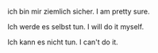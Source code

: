 ich bin mir ziemlich sicher.
I am pretty sure.

Ich werde es selbst tun.
I will do it myself.

Ich kann es nicht tun.
I can't do it.

